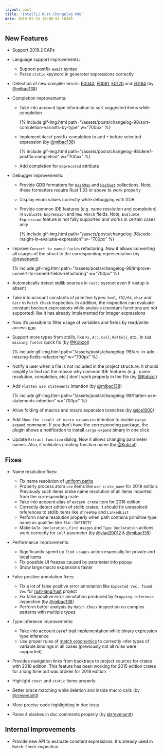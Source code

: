 ```yaml
---
layout: post
title: "IntelliJ Rust Changelog #98"
date: 2019-05-23 19:08:53 +0300
---
```



## New Features

* Support 2019.2 EAPs

* Language support improvements:
  * Support postfix `await` syntax
  * Parse `static` keyword in generator expressions correctly

* Detection of new compiler errors: [E0040](https://doc.rust-lang.org/error-index.html#E0040),
[E0081](https://doc.rust-lang.org/error-index.html#E0081),
[E0120](https://doc.rust-lang.org/error-index.html#E0120)
and [E0184](https://doc.rust-lang.org/error-index.html#E0184) (by [@mibac138])

* Completion improvements:
  * Take into account type information to sort suggested items while completion

    {% include gif-img.html path="/assets/posts/changelog-98/sort-completion-variants-by-type" w="700px" %}

  * Implement `deref` postfix completion to add `*` before selected expression (by [@mibac138])

    {% include gif-img.html path="/assets/posts/changelog-98/deref-postfix-completion" w="700px" %}

  * Add completion for `deprecated` attribute

* Debugger improvements:
  * Provide GDB formatters for [`HashMap`](https://user-images.githubusercontent.com/4854600/55983010-cd47c180-5ca2-11e9-987d-b2ce38af9149.png) and [`HashSet`](https://user-images.githubusercontent.com/4854600/55983092-fc5e3300-5ca2-11e9-818c-5ecbd09025c0.png) collections. Note, these formatters require Rust 1.33 or above to work properly
  * Display enum values correctly while debugging with GDB
  * Provide common IDE features (e.g. name resolution and completion) in `Evaluate Expression` and `New Watch` fields.
  Note, `Evaluate Expression` feature is not fully supported and works in certain cases only

    {% include gif-img.html path="/assets/posts/changelog-98/code-insight-in-evaluate-expression" w="700px" %}

<!-- https://github.com/intellij-rust/intellij-rust/pull/3738 -->
* Improve `Convert to named fields` refactoring.
Now it allows converting all usages of the struct to the corresponding representation (by [@rrevenantt])

  {% include gif-img.html path="/assets/posts/changelog-98/improve-convert-to-named-fields-refactoring" w="700px" %}

<!-- https://github.com/intellij-rust/intellij-rust/pull/3779 -->
* Automatically detect stdlib sources in `rustc` sysroot even if rustup is absent

<!-- https://github.com/intellij-rust/intellij-rust/pull/3796 -->
* Take into account constants of primitive types: `bool`, `f32/64`, `char` and `&str` in `Match Check` inspection.
In addition, the inspection can evaluate constant boolean expressions while analysis (constant functions are not supported)
like it has already implemented for integer expressions

<!-- https://github.com/intellij-rust/intellij-rust/pull/3819 -->
* Now it’s possible to filter usage of variables and fields by read/write access [png](https://user-images.githubusercontent.com/4854600/58246480-d5922280-7d5f-11e9-9200-802b9ac87f08.png)

<!-- https://github.com/intellij-rust/intellij-rust/pull/3520  -->
* Support more types from stdlib, like `Rc`, `Arc`, `Cell`, `RefCell`, etc., in `Add missing fields` quick fix (by [@Kobzol])

  {% include gif-img.html path="/assets/posts/changelog-98/arc-in-add-missing-fields-refactoring" w="700px" %}

<!-- https://github.com/intellij-rust/intellij-rust/pull/3826 -->
* Notify a user when a file is not included in the project structure.
It should simplify to find out the reason why common IDE features (e.g., name resolution, completion, etc.) don't work properly in the file (by [@Kobzol])

<!-- https://github.com/intellij-rust/intellij-rust/pull/3778 -->
* Add `Flatten use statements` intention (by [@mibac138])

  {% include gif-img.html path="/assets/posts/changelog-98/flatten-use-statements-intention" w="700px" %}

<!-- https://github.com/intellij-rust/intellij-rust/pull/3745 -->
* Allow folding of macros and macro expansion branches (by [@ice1000])

<!-- https://github.com/intellij-rust/intellij-rust/pull/3736 -->
* Add `Show the result of macro expansion` intention to invoke `cargo expand` command.
If you don't have the corresponding package, the plugin shows a notification to install `cargo-expand` binary in one click

<!-- https://github.com/intellij-rust/intellij-rust/pull/3827 -->
* Update `Extract function` dialog. Now it allows changing parameter names.
Also, it validates creating function name (by [@Kobzol])

## Fixes

* Name resolution fixes:
  * Fix name resolution of [uniform paths](https://doc.rust-lang.org/edition-guide/rust-2018/module-system/path-clarity.html#uniform-paths)
  * Properly process atom `use` items like `use crate_name` for 2018 edition.
  Previously such items broke name resolution of all items imported from the corresponding crate
  * Take into account alias of `extern crate` item for 2018 edition
  * Correctly detect edition of stdlib crates. It should fix unresolved references to stdlib items like `BTreeMap` and `LinkedList`
  * Perform name resolution properly when path contains primitive type name as qualifier like `f64::INFINITY`
  * Make `GoTo Declaration`, `Find usages` and `Type Declaration` actions work correctly for `self` parameter (by [@vlad20012] & [@mibac138])

* Performance improvements:
  * Significantly speed up `Find usages` action especially for private and local items
  * Fix possible UI freezes caused by parameter info popup
  * Show large macro expansions faster

* False positive annotation fixes:
  * Fix a lot of false positive error annotation like `Expected Vec, found Vec` for [rust-lang/rust](https://github.com/rust-lang/rust) project
  * Fix false positive error annotation produced by `Dropping reference` inspection (by [@mibac138])
  * Perform better analysis by `Match Check` inspection on complex patterns with multiple types

* Type inference improvements:
  * Take into account `Deref` trait implementation while binary expression type inference
  * Use proper rules of [match ergonomics](https://github.com/rust-lang/rfcs/blob/master/text/2005-match-ergonomics.md) to correctly infer types of variable bindings in all cases (previously not all rules were supported)

* Provides navigation links from backtrace to project sources for crates with 2018 edition.
This feature has been working for 2015 edition crates for a long time but was broken for 2018 edition

* Highlight `const` and `static` items properly

* Better brace matching while deletion and inside macro calls (by [@rrevenantt])

* More precise code highlighting in doc tests

<!-- https://github.com/intellij-rust/intellij-rust/pull/3800 -->
* Parse 4 slashes in doc comments properly (by [@rrevenantt])

## Internal Improvements

* Provide new API to evaluate constant expressions. It's already used in `Match Check` inspection



[@Kobzol]: https://github.com/Kobzol
[@ice1000]: https://github.com/ice1000
[@mibac138]: https://github.com/mibac138
[@rrevenantt]: https://github.com/rrevenantt
[@vlad20012]: https://github.com/vlad20012
